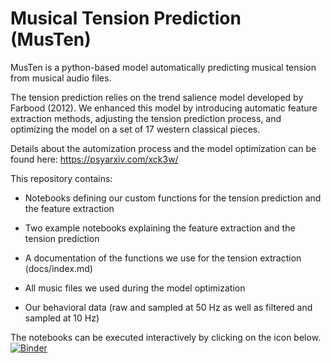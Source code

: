 # Musical Tension Prediction (MusTen)

MusTen is a python-based model automatically predicting musical tension from musical audio files. 

The tension prediction relies on the trend salience model developed by Farbood (2012). We enhanced this model by introducing automatic feature extraction methods, adjusting the tension prediction process, and optimizing the model on a set of 17 western classical pieces. 

Details about the automization process and the model optimization can be found here: https://psyarxiv.com/xck3w/

This repository contains: 
- Notebooks defining our custom functions for the tension prediction and the feature extraction 
- Two example notebooks explaining the feature extraction and the tension prediction 
- A documentation of the functions we use for the tension extraction (docs/index.md)

- All music files we used during the model optimization 
- Our behavioral data (raw and sampled at 50 Hz as well as filtered and sampled at 10 Hz) 

The notebooks can be executed interactively by clicking on the icon below.
[![Binder](https://mybinder.org/badge_logo.svg)](https://mybinder.org/v2/gh/vivienbarchet/MusTen/HEAD)


